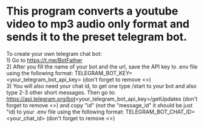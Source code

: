 # This program converts a youtube video to mp3 audio only format and sends it to the preset telegram bot.

To create your own telegram chat bot:
<br>1) Go to https://t.me/BotFather
<br>2) After you fill the name of your bot and the url, save the API key to .env file using the following format:
    TELEGRAM_BOT_KEY=<your_telegram_bot_api_key>
    (don't forget to remove <>)
<br>3) You will also need your chat id, to get one type /start to your bot and also type 2-3 other short messages.
    Then go to:
    https://api.telegram.org/bot<your_telegram_bot_api_key>/getUpdates
    (don't forget to remove <>)
    and copy "id" (not the "message_id" it should be just "id) to your .env file using the following format:
    TELEGRAM_BOT_CHAT_ID=<your_chat_id>
    (don't forget to remove <>)